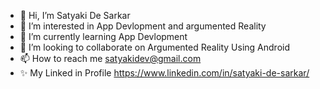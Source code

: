 - 👋 Hi, I’m Satyaki De Sarkar
- 👀 I’m interested in App Devlopment and argumented Reality
- 🌱 I’m currently learning App Devlopment
- 💞️ I’m looking to collaborate on Argumented Reality Using Android
- 📫 How to reach me satyakidev@gmail.com
- ✨ My Linked in Profile https://www.linkedin.com/in/satyaki-de-sarkar/

<!---
Satyaki233/Satyaki233 is a ✨ special ✨ repository because its `README.md` (this file) appears on your GitHub profile.
You can click the Preview link to take a look at your changes.
--->

